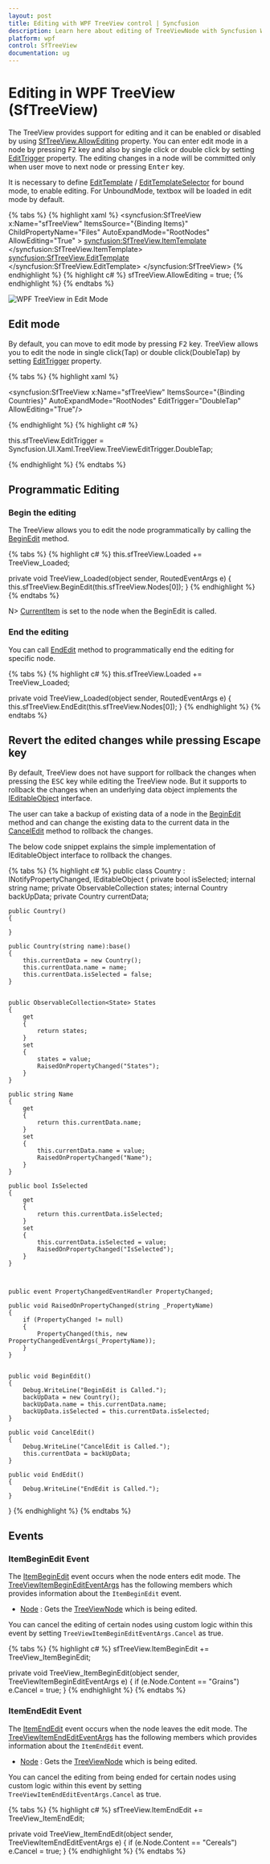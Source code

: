```yaml
---
layout: post
title: Editing with WPF TreeView control | Syncfusion
description: Learn here about editing of TreeViewNode with Syncfusion WPF TreeView (SfTreeView) control and editing related events. 
platform: wpf
control: SfTreeView
documentation: ug
---
```


# Editing in WPF TreeView (SfTreeView)

The TreeView provides support for editing and it can be enabled or disabled by using [SfTreeView.AllowEditing](https://help.syncfusion.com/cr/wpf/Syncfusion.UI.Xaml.TreeView.SfTreeView.html#Syncfusion_UI_Xaml_TreeView_SfTreeView_AllowEditing) property. You can enter edit mode in a node by pressing <kbd>F2</kbd> key and also by single click or double click by setting [EditTrigger](https://help.syncfusion.com/cr/wpf/Syncfusion.UI.Xaml.TreeView.SfTreeView.html#Syncfusion_UI_Xaml_TreeView_SfTreeView_EditTrigger) property. The editing changes in a node will be committed only when user move to next node or pressing <kbd>Enter</kbd> key.

It is necessary to define [EditTemplate](https://help.syncfusion.com/cr/wpf/Syncfusion.UI.Xaml.TreeView.SfTreeView.html#Syncfusion_UI_Xaml_TreeView_SfTreeView_EditTemplate) / [EditTemplateSelector](https://help.syncfusion.com/cr/wpf/Syncfusion.UI.Xaml.TreeView.SfTreeView.html#Syncfusion_UI_Xaml_TreeView_SfTreeView_EditTemplateSelector) for bound mode, to enable editing. For UnboundMode, textbox will be loaded in edit mode by default.

{% tabs %}
{% highlight xaml %}
<syncfusion:SfTreeView x:Name="sfTreeView" 
                               ItemsSource="{Binding Items}"    
                               ChildPropertyName="Files"
                               AutoExpandMode="RootNodes"
                               AllowEditing="True"
                               >
    <syncfusion:SfTreeView.ItemTemplate>
        <DataTemplate>
            <TextBlock Text="{Binding Name}" VerticalAlignment="Center"/>
        </DataTemplate>
    </syncfusion:SfTreeView.ItemTemplate>
    <syncfusion:SfTreeView.EditTemplate>
        <DataTemplate>
            <TextBox Text="{Binding Name}" 
					 VerticalContentAlignment="Center" 
                     Margin="-4,0,-4,0"
                     Height="{Binding ItemHeight,ElementName=sfTreeView}" />
        </DataTemplate>
    </syncfusion:SfTreeView.EditTemplate>
</syncfusion:SfTreeView>
{% endhighlight %}
{% highlight c# %}
sfTreeView.AllowEditing = true;
{% endhighlight %}
{% endtabs %}

![WPF TreeView in Edit Mode](Editing_images/Editing_image1.png)

## Edit mode

By default, you can move to edit mode by pressing <kbd>F2</kbd> key. TreeView allows you to edit the node in single click(Tap) or double click(DoubleTap) by setting [EditTrigger](https://help.syncfusion.com/cr/wpf/Syncfusion.UI.Xaml.TreeView.SfTreeView.html#Syncfusion_UI_Xaml_TreeView_SfTreeView_EditTrigger) property.

{% tabs %}
{% highlight xaml %}

<syncfusion:SfTreeView x:Name="sfTreeView" 
                       ItemsSource="{Binding Countries}"
                       AutoExpandMode="RootNodes"
                       EditTrigger="DoubleTap"
                       AllowEditing="True"/>

{% endhighlight %}
{% highlight c# %}

this.sfTreeView.EditTrigger = Syncfusion.UI.Xaml.TreeView.TreeViewEditTrigger.DoubleTap;

{% endhighlight %}
{% endtabs %}

## Programmatic Editing

### Begin the editing

The TreeView allows you to edit the node programmatically by calling the [BeginEdit](https://help.syncfusion.com/cr/wpf/Syncfusion.UI.Xaml.TreeView.SfTreeView.html#Syncfusion_UI_Xaml_TreeView_SfTreeView_BeginEdit_Syncfusion_UI_Xaml_TreeView_Engine_TreeViewNode_) method.

{% tabs %}
{% highlight c# %}
this.sfTreeView.Loaded += TreeView_Loaded;

private void TreeView_Loaded(object sender, RoutedEventArgs e)
{
    this.sfTreeView.BeginEdit(this.sfTreeView.Nodes[0]);
}
{% endhighlight %}
{% endtabs %}

N> [CurrentItem](https://help.syncfusion.com/cr/wpf/Syncfusion.UI.Xaml.TreeView.SfTreeView.html#Syncfusion_UI_Xaml_TreeView_SfTreeView_CurrentItem) is set to the node when the BeginEdit is called.

### End the editing

You can call [EndEdit](https://help.syncfusion.com/cr/wpf/Syncfusion.UI.Xaml.TreeView.SfTreeView.html#Syncfusion_UI_Xaml_TreeView_SfTreeView_EndEdit_Syncfusion_UI_Xaml_TreeView_Engine_TreeViewNode_) method to programmatically end the editing for specific node.

{% tabs %}
{% highlight c# %}
this.sfTreeView.Loaded += TreeView_Loaded;

private void TreeView_Loaded(object sender, RoutedEventArgs e)
{
    this.sfTreeView.EndEdit(this.sfTreeView.Nodes[0]);
}
{% endhighlight %}
{% endtabs %}

## Revert the edited changes while pressing Escape key

By default, TreeView does not have support for rollback the changes when pressing the <kbd>ESC</kbd> key while editing the TreeView node. But it supports to rollback the changes when an underlying data object implements the [IEditableObject](https://msdn.microsoft.com/en-us/library/system.componentmodel.ieditableobject.aspx) interface.

The user can take a backup of existing data of a node in the [BeginEdit](https://msdn.microsoft.com/en-us/library/system.componentmodel.ieditableobject.beginedit.aspx) method and can change the existing data to the current data in the [CancelEdit](https://msdn.microsoft.com/en-us/library/system.componentmodel.ieditableobject.canceledit.aspx) method to rollback the changes.

The below code snippet explains the simple implementation of IEditableObject interface to rollback the changes.

{% tabs %}
{% highlight c# %}
public class Country : INotifyPropertyChanged, IEditableObject
{
    private bool isSelected;
    internal string name;
    private ObservableCollection<State> states;
    internal Country backUpData;
    private Country currentData;

    public Country()
    {
	
    }

    public Country(string name):base()
    {
        this.currentData = new Country();
        this.currentData.name = name;
        this.currentData.isSelected = false;
    }


    public ObservableCollection<State> States
    {
        get 
        { 
            return states; 
        }
        set
        {
            states = value;
            RaisedOnPropertyChanged("States");
        }
    }

    public string Name
    {
        get
        { 
            return this.currentData.name; 
        }
        set
        {
            this.currentData.name = value;
            RaisedOnPropertyChanged("Name");
        }
    }

    public bool IsSelected
    {
        get 
        { 
            return this.currentData.isSelected; 
        }
        set
        {
            this.currentData.isSelected = value;
            RaisedOnPropertyChanged("IsSelected");
        }
    }



    public event PropertyChangedEventHandler PropertyChanged;

    public void RaisedOnPropertyChanged(string _PropertyName)
    {
        if (PropertyChanged != null)
        {
            PropertyChanged(this, new PropertyChangedEventArgs(_PropertyName));
        }
    }


    public void BeginEdit()
    {
        Debug.WriteLine("BeginEdit is Called.");
        backUpData = new Country();
        backUpData.name = this.currentData.name;
        backUpData.isSelected = this.currentData.isSelected;
    }

    public void CancelEdit()
    {
        Debug.WriteLine("CancelEdit is Called.");
        this.currentData = backUpData;
    }

    public void EndEdit()
    {
        Debug.WriteLine("EndEdit is Called.");
    }
}
{% endhighlight %}
{% endtabs %}

## Events

### ItemBeginEdit Event

The [ItemBeginEdit](https://help.syncfusion.com/cr/wpf/Syncfusion.UI.Xaml.TreeView.SfTreeView.html#Syncfusion_UI_Xaml_TreeView_SfTreeView_ItemBeginEdit) event occurs when the node enters edit mode. The [TreeViewItemBeginEditEventArgs](https://help.syncfusion.com/cr/wpf/Syncfusion.UI.Xaml.TreeView.TreeViewItemBeginEditEventArgs.html) has the following members which provides information about the `ItemBeginEdit` event.

* [Node](https://help.syncfusion.com/cr/wpf/Syncfusion.UI.Xaml.TreeView.TreeViewItemEditEventArgs.html#Syncfusion_UI_Xaml_TreeView_TreeViewItemEditEventArgs_Node) : Gets the [TreeViewNode](https://help.syncfusion.com/cr/wpf/Syncfusion.UI.Xaml.TreeView.Engine.TreeViewNode.html) which is being edited.

You can cancel the editing of certain nodes using custom logic within this event by setting `TreeViewItemBeginEditEventArgs.Cancel` as true.

{% tabs %}
{% highlight c# %}
sfTreeView.ItemBeginEdit += TreeView_ItemBeginEdit;

private void TreeView_ItemBeginEdit(object sender, TreeViewItemBeginEditEventArgs e)
{
    if (e.Node.Content == "Grains")
		e.Cancel = true;
}
{% endhighlight %}
{% endtabs %}

### ItemEndEdit Event

The [ItemEndEdit](https://help.syncfusion.com/cr/wpf/Syncfusion.UI.Xaml.TreeView.SfTreeView.html#Syncfusion_UI_Xaml_TreeView_SfTreeView_ItemEndEdit) event occurs when the node leaves the edit mode. The [TreeViewItemEndEditEventArgs](https://help.syncfusion.com/cr/wpf/Syncfusion.UI.Xaml.TreeView.TreeViewItemEndEditEventArgs.html) has the following members which provides information about the `ItemEndEdit` event.

* [Node](https://help.syncfusion.com/cr/wpf/Syncfusion.UI.Xaml.TreeView.TreeViewItemEditEventArgs.html#Syncfusion_UI_Xaml_TreeView_TreeViewItemEditEventArgs_Node) : Gets the [TreeViewNode](https://help.syncfusion.com/cr/wpf/Syncfusion.UI.Xaml.TreeView.Engine.TreeViewNode.html) which is being edited.

You can cancel the editing from being ended for certain nodes using custom logic within this event by setting `TreeViewItemEndEditEventArgs.Cancel` as true.

{% tabs %}
{% highlight c# %}
sfTreeView.ItemEndEdit += TreeView_ItemEndEdit;

private void TreeView_ItemEndEdit(object sender, TreeViewItemEndEditEventArgs e)
{
	if (e.Node.Content == "Cereals")
		e.Cancel = true;
}
{% endhighlight %}
{% endtabs %}

